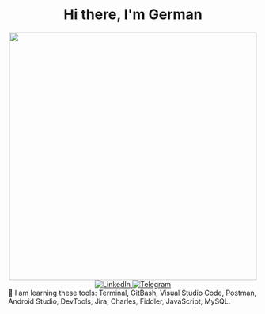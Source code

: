 <div id="header" align="center">
	<h1>Hi there, I'm German</h1> 
</div>  
<div id="header" align="center">
  <img src="https://media.giphy.com/media/v1.Y2lkPTc5MGI3NjExODY3ZjJhMDk3NzA1MjU2NGU1MjhkNjFjZTU1MTViMTE4OWI0ZjA2NSZjdD1n/l0K4n42JVSqqUvAQg/giphy.gif" width="500"/>
</div>
     
<div id="socials" align="center">
	<a href="https://www.linkedin.com/in/herman-shtolle/">
		<img src="https://img.shields.io/badge/LinkedIn-blue?style=for-the-badge&logo=linkedin&logoColor=white" alt="LinkedIn"/>
	</a>
	<a href="https://t.me/vvv484">
		<img src="https://img.shields.io/badge/Telegram-blue?style=for-the-badge&logo=telegram&logoColor=white" alt="Telegram"/>
	</a> 
</div> 
💬 I am learning these tools: Terminal, GitBash, Visual Studio Code, Postman, Android Studio, DevTools, Jira, Charles, Fiddler, JavaScript, MySQL.
       
                                   
                               
          
<!--
**shtoll/shtoll** is a ✨ _special_ ✨ repository because its `README.md` (this file) appears on your GitHub profile.

Here are some ideas to get you started:

- 🔭 I’m currently working on ...
- 🌱 I’m currently learning ...
- 👯 I’m looking to collaborate on ...
- 🤔 I’m looking for help with ...
- 💬 Ask me about ...
- 📫 How to reach me: ...
- 😄 Pronouns: ...
- ⚡ Fun fact: ...
-->
 
